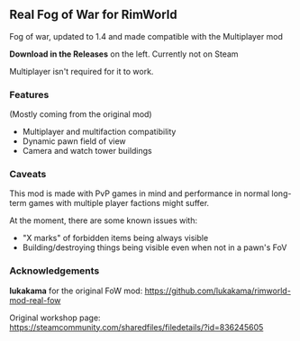 ﻿## Real Fog of War for RimWorld
Fog of war, updated to 1.4 and made compatible with the Multiplayer mod

**Download in the Releases** on the left. Currently not on Steam

Multiplayer isn't required for it to work.

### Features
(Mostly coming from the original mod)
- Multiplayer and multifaction compatibility
- Dynamic pawn field of view
- Camera and watch tower buildings

### Caveats
This mod is made with PvP games in mind and performance in normal long-term games with multiple player factions might suffer.

At the moment, there are some known issues with:
- "X marks" of forbidden items being always visible
- Building/destroying things being visible even when not in a pawn's FoV

### Acknowledgements
**lukakama** for the original FoW mod: https://github.com/lukakama/rimworld-mod-real-fow

Original workshop page: https://steamcommunity.com/sharedfiles/filedetails/?id=836245605